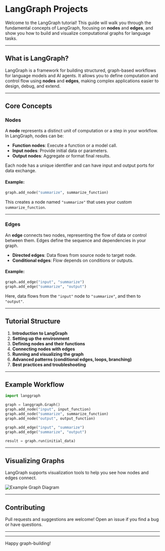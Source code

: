 # LangGraph Projects

Welcome to the LangGraph tutorial! This guide will walk you through the fundamental concepts of LangGraph, focusing on **nodes** and **edges**, and show you how to build and visualize computational graphs for language tasks.

---

## What is LangGraph?

LangGraph is a framework for building structured, graph-based workflows for language models and AI agents. It allows you to define computation and control flow using **nodes** and **edges**, making complex applications easier to design, debug, and extend.

---

## Core Concepts

### Nodes

A **node** represents a distinct unit of computation or a step in your workflow. In LangGraph, nodes can be:

- **Function nodes**: Execute a function or a model call.
- **Input nodes**: Provide initial data or parameters.
- **Output nodes**: Aggregate or format final results.

Each node has a unique identifier and can have input and output ports for data exchange.

#### Example:  
```python
graph.add_node("summarize", summarize_function)
```
This creates a node named `"summarize"` that uses your custom `summarize_function`.

---

### Edges

An **edge** connects two nodes, representing the flow of data or control between them. Edges define the sequence and dependencies in your graph.

- **Directed edges**: Data flows from source node to target node.
- **Conditional edges**: Flow depends on conditions or outputs.

#### Example:  
```python
graph.add_edge("input", "summarize")
graph.add_edge("summarize", "output")
```
Here, data flows from the `"input"` node to `"summarize"`, and then to `"output"`.

---

## Tutorial Structure

1. **Introduction to LangGraph**
2. **Setting up the environment**
3. **Defining nodes and their functions**
4. **Connecting nodes with edges**
5. **Running and visualizing the graph**
6. **Advanced patterns (conditional edges, loops, branching)**
7. **Best practices and troubleshooting**

---

## Example Workflow

```python
import langgraph

graph = langgraph.Graph()
graph.add_node("input", input_function)
graph.add_node("summarize", summarize_function)
graph.add_node("output", output_function)

graph.add_edge("input", "summarize")
graph.add_edge("summarize", "output")

result = graph.run(initial_data)
```

---

## Visualizing Graphs

LangGraph supports visualization tools to help you see how nodes and edges connect.

![Example Graph Diagram](docs/graph-diagram.png)

---

## Contributing

Pull requests and suggestions are welcome! Open an issue if you find a bug or have questions.

---

---

Happy graph-building!
